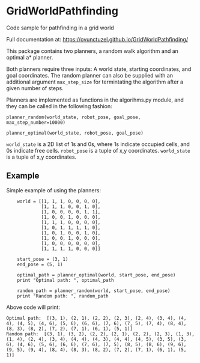 # GridWorldPathfinding
Code sample for pathfinding in a grid world

Full documentation at: https://ovunctuzel.github.io/GridWorldPathfinding/

This package contains two planners, a random walk algorithm and an optimal a* planner.

Both planners require three inputs: A world state, starting coordinates, and goal coordinates. 
The random planner can also be supplied with an additional argument `max_step_size` for termintating the algorithm after a given number of steps.


Planners are implemented as functions in the algorihms.py module, and they can be called in the following fashion:

```
planner_random(world_state, robot_pose, goal_pose, max_step_number=10000)

planner_optimal(world_state, robot_pose, goal_pose)
```

`world_state` is a 2D list of 1s and 0s, where 1s indicate occupied cells, and 0s indicate free cells.
`robot_pose` is a tuple of x,y coordinates.
`world_state` is a tuple of x,y coordinates.

Example
------------------

Simple example of using the planners:

```
    world = [[1, 1, 1, 0, 0, 0, 0],
             [1, 1, 1, 0, 0, 1, 0],
             [1, 0, 0, 0, 0, 1, 1],
             [1, 0, 0, 1, 0, 0, 0],
             [1, 1, 1, 0, 0, 0, 0],
             [1, 0, 1, 1, 1, 1, 0],
             [1, 0, 1, 0, 0, 1, 0],
             [1, 0, 0, 1, 0, 0, 0],
             [1, 0, 0, 0, 0, 0, 0],
             [1, 1, 1, 1, 0, 0, 0]]

    start_pose = (3, 1)
    end_pose = (5, 1)

    optimal_path = planner_optimal(world, start_pose, end_pose)
    print "Optimal path: ", optimal_path

    random_path = planner_random(world, start_pose, end_pose)
    print "Random path: ", random_path

```
Above code will print:

```
Optimal path:  [(3, 1), (2, 1), (2, 2), (2, 3), (2, 4), (3, 4), (4, 4), (4, 5), (4, 6), (5, 6), (6, 6), (7, 6), (7, 5), (7, 4), (8, 4), (8, 3), (8, 2), (7, 2), (7, 1), (6, 1), (5, 1)]
Random path:  [(3, 1), (3, 2), (2, 2), (2, 1), (2, 2), (2, 3), (1, 3), (1, 4), (2, 4), (3, 4), (4, 4), (4, 3), (4, 4), (4, 5), (3, 5), (3, 6), (4, 6), (5, 6), (6, 6), (7, 6), (7, 5), (8, 5), (8, 6), (9, 6), (9, 5), (9, 4), (8, 4), (8, 3), (8, 2), (7, 2), (7, 1), (6, 1), (5, 1)]
```
